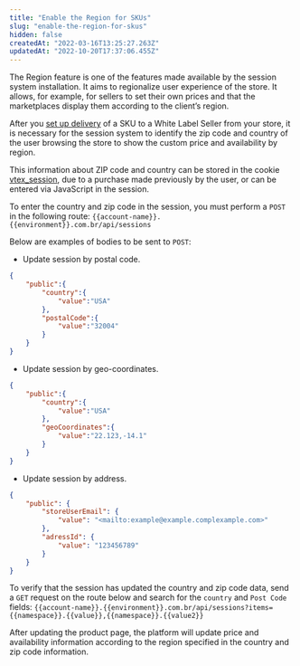 ```yaml
---
title: "Enable the Region for SKUs"
slug: "enable-the-region-for-skus"
hidden: false
createdAt: "2022-03-16T13:25:27.263Z"
updatedAt: "2022-10-20T17:37:06.455Z"
---
```

The Region feature is one of the features made available by the session system installation. It aims to regionalize user experience of the store. It allows, for example, for sellers to set their own prices and that the marketplaces display them according to the client’s region.

After you [set up delivery](https://help.vtex.com/en/tutorial/setting-up-price-and-availability-of-skus-by-region--12ne58BmvYsYuGsimmugoc#setting-up-delivery-in-franchise-accountseller-white-label) of a SKU to a White Label Seller from your store, it is necessary for the session system to identify the zip code and country of the user browsing the store to show the custom price and availability by region.

This information about ZIP code and country can be stored in the cookie [vtex_session](https://help.vtex.com/en/tutorial/setting-up-price-and-availability-of-skus-by-region--12ne58BmvYsYuGsimmugoc), due to a purchase made previously by the user, or can be entered via JavaScript in the session.

To enter the country and zip code in the session, you must perform a `POST` in the following route:
`{{account-name}}.{{environment}}.com.br/api/sessions`

Below are examples of bodies to be sent to `POST`:

- Update session by postal code.

```json
{
	"public":{
		"country":{
			"value":"USA"
		},
		"postalCode":{
			"value":"32004"
		}
	}
}
```

- Update session by geo-coordinates.

```json
{
	"public":{
		"country":{
			"value":"USA"
		},
		"geoCoordinates":{
			"value":"22.123,-14.1"
		}
	}
}
```

- Update session by address.

```Json
{
    "public": {
        "storeUserEmail": {
            "value": "<mailto:example@example.complexample.com>"
        },
        "adressId": {
            "value": "123456789"
        }
    }
}
```

To verify that the session has updated the country and zip code data, send a `GET` request on the route below and search for the `country` and `Post Code` fields:
`{{account-name}}.{{environment}}.com.br/api/sessions?items={{namespace}}.{{value}},{{namespace}}.{{value2}}`

After updating the product page, the platform will update price and availability information according to the region specified in the country and zip code information.
